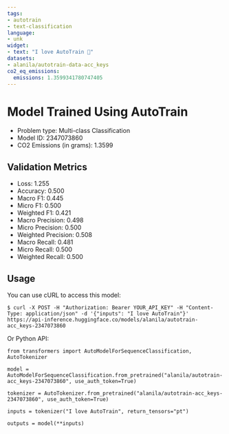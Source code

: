 ```yaml
---
tags:
- autotrain
- text-classification
language:
- unk
widget:
- text: "I love AutoTrain 🤗"
datasets:
- alanila/autotrain-data-acc_keys
co2_eq_emissions:
  emissions: 1.3599341780747405
---
```


# Model Trained Using AutoTrain

- Problem type: Multi-class Classification
- Model ID: 2347073860
- CO2 Emissions (in grams): 1.3599

## Validation Metrics

- Loss: 1.255
- Accuracy: 0.500
- Macro F1: 0.445
- Micro F1: 0.500
- Weighted F1: 0.421
- Macro Precision: 0.498
- Micro Precision: 0.500
- Weighted Precision: 0.508
- Macro Recall: 0.481
- Micro Recall: 0.500
- Weighted Recall: 0.500


## Usage

You can use cURL to access this model:

```
$ curl -X POST -H "Authorization: Bearer YOUR_API_KEY" -H "Content-Type: application/json" -d '{"inputs": "I love AutoTrain"}' https://api-inference.huggingface.co/models/alanila/autotrain-acc_keys-2347073860
```

Or Python API:

```
from transformers import AutoModelForSequenceClassification, AutoTokenizer

model = AutoModelForSequenceClassification.from_pretrained("alanila/autotrain-acc_keys-2347073860", use_auth_token=True)

tokenizer = AutoTokenizer.from_pretrained("alanila/autotrain-acc_keys-2347073860", use_auth_token=True)

inputs = tokenizer("I love AutoTrain", return_tensors="pt")

outputs = model(**inputs)
```